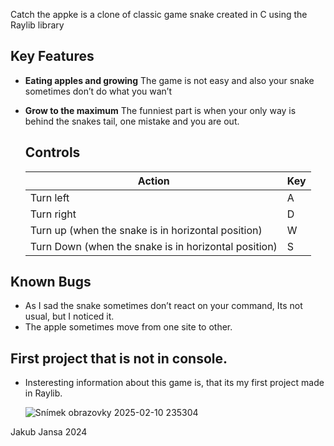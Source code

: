 Catch the appke is a clone of classic game snake created in C using the Raylib library

## Key Features
- **Eating apples and growing** The game is not easy and also your snake sometimes don’t do what you wan’t
- **Grow to the maximum** The funniest part is when your only way is behind the snakes tail, one mistake and you are out.

  ## Controls
  | Action        | Key    |
  |---------------|--------|
  | Turn left     | A      |
  | Turn right    | D      |
  | Turn up (when the snake is in horizontal position) | W|
  | Turn Down (when the snake is in horizontal position) |S |

## Known Bugs
- As I sad the snake sometimes don’t react on your command, Its not usual, but I noticed it.
- The apple sometimes move from one site to other.
 
 
 ## First project that is not in console.
 - Insteresting information about this game is, that its my first project made in Raylib.

   ![Snímek obrazovky 2025-02-10 235304](https://github.com/user-attachments/assets/20c178ad-5afe-456c-b680-0c8b150ddc08)

Jakub Jansa 2024
